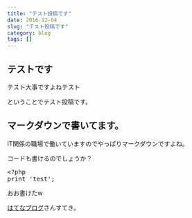 ```yaml
---
title: "テスト投稿です"
date: 2016-12-04
slug: "テスト投稿です"
category: blog
tags: []
---
```

<h2>テストです</h2>

<p>テスト大事ですよねテスト</p>

<p>ということでテスト投稿です。</p>

<h2>マークダウンで書いてます。</h2>

<p>IT関係の職場で働いていますのでやっぱりマークダウンですよね。</p>

<p>コードも書けるのでしょうか？</p>

<pre class="code" data-lang="" data-unlink>&lt;?php
print &#39;test&#39;;</pre>


<p>おお書けたw</p>

<p><a class="keyword" href="http://d.hatena.ne.jp/keyword/%A4%CF%A4%C6%A4%CA%A5%D6%A5%ED%A5%B0">はてなブログ</a>さんすてき。</p>
